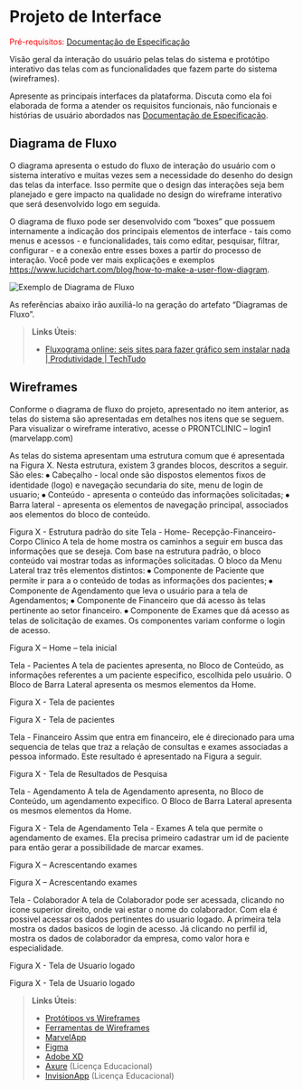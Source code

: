 
# Projeto de Interface

<span style="color:red">Pré-requisitos: <a href="2-Especificação do Projeto.md"> Documentação de Especificação</a></span>

Visão geral da interação do usuário pelas telas do sistema e protótipo interativo das telas com as funcionalidades que fazem parte do sistema (wireframes).

 Apresente as principais interfaces da plataforma. Discuta como ela foi elaborada de forma a atender os requisitos funcionais, não funcionais e histórias de usuário abordados nas <a href="2-Especificação do Projeto.md"> Documentação de Especificação</a>.

## Diagrama de Fluxo

O diagrama apresenta o estudo do fluxo de interação do usuário com o sistema interativo e  muitas vezes sem a necessidade do desenho do design das telas da interface. Isso permite que o design das interações seja bem planejado e gere impacto na qualidade no design do wireframe interativo que será desenvolvido logo em seguida.

O diagrama de fluxo pode ser desenvolvido com “boxes” que possuem internamente a indicação dos principais elementos de interface - tais como menus e acessos - e funcionalidades, tais como editar, pesquisar, filtrar, configurar - e a conexão entre esses boxes a partir do processo de interação. Você pode ver mais explicações e exemplos https://www.lucidchart.com/blog/how-to-make-a-user-flow-diagram.

![Exemplo de Diagrama de Fluxo](img/diagramafluxo2.jpg)

As referências abaixo irão auxiliá-lo na geração do artefato “Diagramas de Fluxo”.

> **Links Úteis**:
> - [Fluxograma online: seis sites para fazer gráfico sem instalar nada | Produtividade | TechTudo](https://www.techtudo.com.br/listas/2019/03/fluxograma-online-seis-sites-para-fazer-grafico-sem-instalar-nada.ghtml)

## Wireframes

Conforme o diagrama de fluxo do projeto, apresentado no item anterior, as telas do sistema são apresentadas em detalhes nos itens que se seguem. Para visualizar o wireframe interativo, acesse o PRONTCLINIC – login1 (marvelapp.com)

As telas do sistema apresentam uma estrutura comum que é apresentada na Figura X. Nesta estrutura, existem 3 grandes blocos, descritos a seguir. São eles:
⦁	Cabeçalho - local onde são dispostos elementos fixos de identidade (logo) e navegação secundaria do site, menu de login de usuario;
⦁	Conteúdo - apresenta o conteúdo das informações solicitadas;
⦁	Barra lateral - apresenta os elementos de navegação principal,  associados aos elementos do bloco de conteúdo.

 
Figura X - Estrutura padrão do site
Tela - Home- Recepção-Financeiro-Corpo Clinico
A tela de home  mostra  os caminhos a seguir em busca das informações que se deseja. 
Com base na estrutura padrão, o bloco conteúdo vai mostrar todas as informações solicitadas. O bloco da Menu Lateral traz três elementos distintos:
⦁	Componente de Paciente que permite ir para a o conteúdo de todas as informações dos pacientes;
⦁	Componente de Agendamento  que leva o usuário para a tela de Agendamentos;
⦁	Componente de Financeiro que dá acesso às telas pertinente ao setor financeiro.
⦁	Componente de Exames que dá acesso as telas de solicitação de exames.
Os componentes variam conforme o login de acesso.

 
Figura X – Home – tela inicial

Tela - Pacientes
A tela de pacientes  apresenta, no Bloco de Conteúdo, as informações referentes a um paciente especifico, escolhida pelo usuário. O Bloco de Barra Lateral apresenta os mesmos elementos da Home. 

 
Figura X - Tela de pacientes







 
Figura X - Tela de pacientes

Tela - Financeiro
Assim que entra em financeiro,  ele é direcionado para uma sequencia de  telas que traz a relação de consultas e exames associadas a pessoa informado. Este resultado é apresentado na Figura a seguir.

 
Figura X - Tela de Resultados de Pesquisa

Tela - Agendamento
A tela de Agendamento apresenta, no Bloco de Conteúdo, um agendamento expecifico. O Bloco de Barra Lateral apresenta os mesmos elementos da Home. 

 
Figura X - Tela de Agendamento
Tela - Exames
A tela que permite o agendamento de exames. Ela precisa primeiro cadastrar um id de paciente para então gerar a possibilidade de marcar exames.

 
Figura X – Acrescentando exames



 
Figura X – Acrescentando exames





Tela - Colaborador
A tela de Colaborador pode ser acessada, clicando no icone superior direito, onde vai estar o nome do colaborador. Com ela é possivel acessar os dados pertinentes do usuario logado. A primeira tela mostra os dados basicos de login de acesso. Já clicando no perfil id, mostra os dados de colaborador da empresa, como valor hora e especialidade.

 
Figura X - Tela de Usuario logado

 
Figura X - Tela de Usuario logado
 
> **Links Úteis**:
> - [Protótipos vs Wireframes](https://www.nngroup.com/videos/prototypes-vs-wireframes-ux-projects/)
> - [Ferramentas de Wireframes](https://rockcontent.com/blog/wireframes/)
> - [MarvelApp](https://marvelapp.com/developers/documentation/tutorials/)
> - [Figma](https://www.figma.com/)
> - [Adobe XD](https://www.adobe.com/br/products/xd.html#scroll)
> - [Axure](https://www.axure.com/edu) (Licença Educacional)
> - [InvisionApp](https://www.invisionapp.com/) (Licença Educacional)
